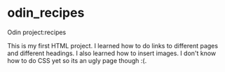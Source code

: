 # odin_recipes
Odin project:recipes

This is my first HTML project. I learned how to do links to different pages and different headings. I also learned how to insert images. I don't know how to do CSS yet so its an ugly page though :(.